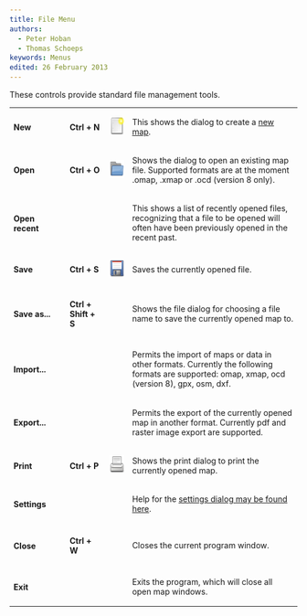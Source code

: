 ```yaml
---
title: File Menu
authors:
  - Peter Hoban
  - Thomas Schoeps
keywords: Menus
edited: 26 February 2013
---
```


<p>These controls provide standard file management tools.</p>

<table><tr><td width="100"><h4>New</h4></td><td width="70"><h4>Ctrl + N</h4></td><td width="40"><img class=small 
src="../mapper-images/new.png" width="32" height="32" border="0" alt="" /></td><td width="400">
<p>This shows the dialog to create a <a href="new_map.md">new map</a>.</p> </td></tr>

<tr><td><h4>Open</h4></td><td><h4>Ctrl + O</h4></td><td><img class=small src="../mapper-images/open.png" width="32" height="32" border="0" alt="" /></td><td><p>Shows the dialog to open an existing map file. Supported formats are at the moment .omap, .xmap or .ocd (version 8 only).</p></td></tr>

<tr><td><h4>Open recent</h4></td><td><h4> </h4></td><td></td><td><p>This shows a list of recently opened files, recognizing that a file to be opened will often have been previously opened in the recent past.</p></td></tr>

<tr><td><h4>Save</h4></td><td><h4>Ctrl + S</h4></td><td><img class=small src="../mapper-images/save.png" width="32" height="32" border="0" alt="" /></td><td><p>Saves the currently opened file.</p></td></tr>

<tr><td><h4>Save as...</h4></td><td><h4>Ctrl + Shift + S</h4></td><td></td><td><p>Shows the file dialog for choosing a file name to save the currently opened map to.</p></td></tr>

<tr><td><h4>Import...</h4></td><td><h4> </h4></td><td></td><td><p>Permits the import of maps or data in other formats. Currently the following formats are supported: omap, xmap, ocd (version 8), gpx, osm, dxf.</p></td></tr>

<tr><td><h4>Export...</h4></td><td><h4> </h4></td><td></td><td><p>Permits the export of the currently opened map in another format. Currently pdf and raster image export are supported.</p></td></tr>

<tr><td><h4>Print</h4></td><td><h4>Ctrl + P</h4></td><td><img class=small src="../mapper-images/print.png" width="32" height="32" border="0" alt="" /></td><td><p>Shows the print dialog to print the currently opened map. <!-- TODO: write help page for the print dialog --></p></td></tr>

<tr><td><h4>Settings</h4></td><td><h4> </h4></td><td></td><td><p>Help for the <a href="settings.md">settings dialog may be found here</a>.</p></td></tr>

<tr><td><h4>Close</h4></td><td><h4>Ctrl + W </h4></td><td></td><td><p>Closes the current program window.</p></td></tr>

<tr><td><h4>Exit</h4></td><td><h4> </h4></td><td></td><td><p>Exits the program, which will close all open map windows.</p></td></tr>

</table>

